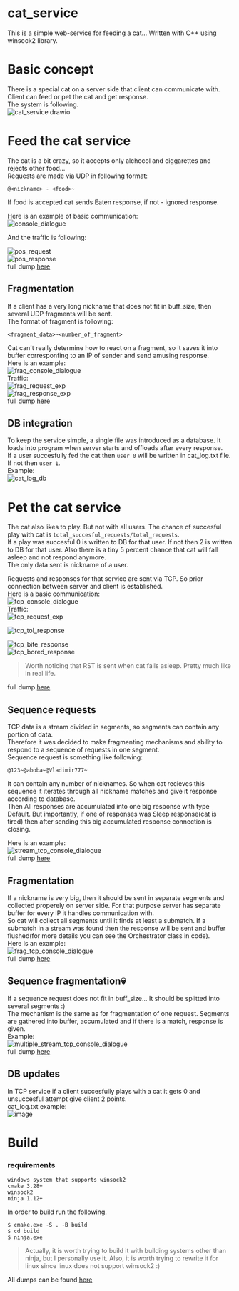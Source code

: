 # cat_service
This is a simple web-service for feeding a cat... Written with C++ using winsock2 library.  

# Basic concept  

There is a special cat on a server side that client can communicate with.  
Client can feed or pet the cat and get response.  
The system is following.  
![cat_service drawio](https://github.com/user-attachments/assets/e1e18a75-7ee1-4ed9-8c9d-6212142aa97f)  

# Feed the cat service  

The cat is a bit crazy, so it accepts only alchocol and ciggarettes and rejects other food...  
Requests are made via UDP in following format: 
```
@<nickname> - <food>~
```
If food is accepted cat sends Eaten response, if not - ignored response.  
  
Here is an example of basic communication:  
![console_dialogue](https://github.com/user-attachments/assets/16d42f85-7874-4702-aa9a-9fdec75dc2fb)  
  
And the traffic is following:  
  
![pos_request](https://github.com/user-attachments/assets/c8d02cea-da5e-4094-bf90-6ccbb46bdfc5)  
![pos_response](https://github.com/user-attachments/assets/bbd13e7c-f011-4b5f-bff7-e679e40825ac)  
full dump [here](https://disk.yandex.ru/d/GVCHHr0cq9z_Rw)  

## Fragmentation  
If a client has a very long nickname that does not fit in buff_size, then several UDP fragments will be sent.  
The format of fragment is following:  
```
<fragment_data>~<number_of_fragment>
```
Cat can't really determine how to react on a fragment, so it saves it into buffer corresponfing to an IP of sender and send amusing response.  
Here is an example:  
![frag_console_dialogue](https://github.com/user-attachments/assets/f12ea73c-9017-47ae-8aa9-f039f79e405e)  
Traffic:  
![frag_request_exp](https://github.com/user-attachments/assets/d39549e3-0534-434f-9c22-50c70c3dfd95)  
![frag_response_exp](https://github.com/user-attachments/assets/61c00a36-f11f-48f5-a364-9af071e17e8b)  
full dump [here](https://disk.yandex.ru/d/S98YmRUaVea2fw)  
  
## DB integration  
To keep the service simple, a single file was introduced as a database.  It loads into program when server starts and offloads after every response.  
If a user succesfully fed the cat then ``` user 0 ``` will be written in cat_log.txt file. If not then ``` user 1 ```.  
Example:  
![cat_log_db](https://github.com/user-attachments/assets/9da1f5fc-2d06-4caa-bca7-a575dc7a1d2f)  

# Pet the cat service  

The cat also likes to play. But not with all users. The chance of succesful play with cat is ```total_succesful_requests/total_requests```.  
If a play was succesful 0 is written to DB for that user. If not then 2 is written to DB for that user. Also there is a tiny 5 percent chance that cat will fall asleep and not respond anymore.  
The only data sent is nickname of a user.  

Requests and responses for that service are sent via TCP. So prior connection between server and client is established.  
Here is a basic communication:  
![tcp_console_dialogue](https://github.com/user-attachments/assets/9aea538d-b4f4-4e5a-86b2-f6196d3c6ea2)  
Traffic:  
![tcp_request_exp](https://github.com/user-attachments/assets/ea4b5a06-f24d-452e-afc3-a5fabda84967)  

![tcp_tol_response](https://github.com/user-attachments/assets/af532c74-b1ac-4a9f-ac93-2753f4cc30d3)  

![tcp_bite_response](https://github.com/user-attachments/assets/a66f5bc5-d24e-4e12-9e93-abe4631c9a86)  
![tcp_bored_response](https://github.com/user-attachments/assets/ab0da28f-1ec1-4920-8754-e1b9066b4371)  
> Worth noticing that RST is sent when cat falls asleep. Pretty much like in real life.
  
full dump [here](https://disk.yandex.ru/d/Upa0I-zkK_oGEw)  

## Sequence requests  
TCP data is a stream divided in segments, so segments can contain any portion of data.  
Therefore it was decided to make fragmenting mechanisms and ability to respond to a sequence of requests in one segment.  
Sequence request is something like following:  
```
@123~@aboba~@Vladimir777~
```
It can contain any number of nicknames.  So when cat recieves this sequence it iterates through all nickname matches and give it response according to database.  
Then All responses are accumulated into one big response with type Default.  But importantly, if one of responses was Sleep response(cat is tired) then after sending this big accumulated response connection is closing.  

Here is an example:  
![stream_tcp_console_dialogue](https://github.com/user-attachments/assets/05c572f3-fa8c-4799-a54a-453aa352277c)  
full dump [here](https://disk.yandex.ru/d/bjWgIqtEBRvlkw)  

## Fragmentation  
If a nickname is very big, then it should be sent in separate segments and collected properely on server side. For that purpose server has separate buffer for every IP it handles communication with.  
So cat will collect all segments until it finds at least a submatch. If a submatch in a stream was found then the response will be sent and buffer flushed(for more details you can see the Orchestrator class in code).  
Here is an example:  
![frag_tcp_console_dialogue](https://github.com/user-attachments/assets/6df49dcc-8483-4e54-8dc4-ae9a1af16835)  
full dump [here](https://disk.yandex.ru/d/DbntEKClPwxVqQ)  

## Sequence fragmentation💀  
If a sequence request does not fit in buff_size... It should be splitted into several segments :)  
The mechanism is the same as for fragmentation of one request. Segments are gathered into buffer, accumulated and if there is a match, response is given.  
Example:  
![multiple_stream_tcp_console_dialogue](https://github.com/user-attachments/assets/dfebc654-6dfc-4e44-a4b2-0eaf84cbd6d6)  
full dump [here](https://disk.yandex.ru/d/48Jgu_moeIcp8w)  

## DB updates  
In TCP service if a client succesfully plays with a cat it gets 0 and unsuccesful attempt give client 2 points.  
cat_log.txt example:  
![image](https://github.com/user-attachments/assets/9bee0ff6-a239-4918-a780-d53e224e316d)  

# Build  
### requirements  
```
windows system that supports winsock2  
cmake 3.28+  
winsock2  
ninja 1.12+
```
In order to build run the following.  
```
$ cmake.exe -S . -B build
$ cd build
$ ninja.exe
```
> Actually, it is worth trying to build it with building systems other than ninja, but I personally use it.
> Also, it is worth trying to rewrite it for linux since linux does not support winsock2 :)
  
All dumps can be found [here](https://disk.yandex.ru/d/KM6fBp7XFxZS0Q)








